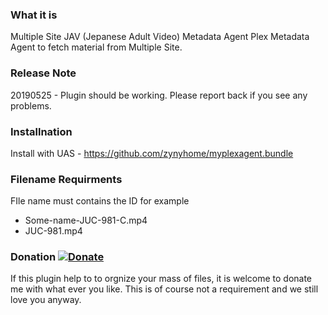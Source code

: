### What it is
Multiple Site JAV (Jepanese Adult Video) Metadata Agent
Plex Metadata Agent to fetch material from Multiple Site.

### Release Note
20190525 - Plugin should be working. Please report back if you see any problems.

### Installnation
Install with UAS - https://github.com/zynyhome/myplexagent.bundle

### Filename Requirments
FIle name must contains the ID for example 
* Some-name-JUC-981-C.mp4
* JUC-981.mp4

### Donation [![Donate](https://img.shields.io/badge/Donate-PayPal-green.svg)](https://www.paypal.me/zysimplelife)

If this plugin help to to orgnize your mass of files, it is welcome to donate me with what ever you like. This is of course not a requirement and we still love you anyway.
